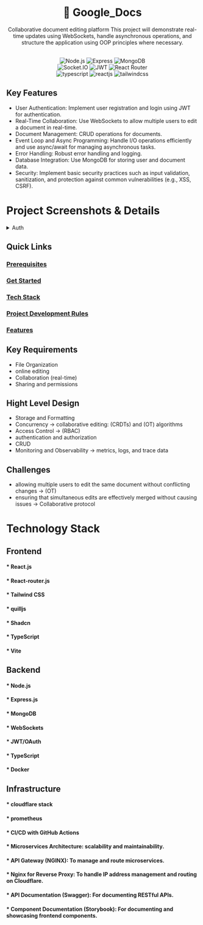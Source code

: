 <div align="center">
  <div>
    <h1>📄 Google_Docs</h1>
    <p>
    Collaborative document editing platform
    This project will demonstrate real-time updates using WebSockets, handle asynchronous operations,
    and structure the application using OOP principles where necessary.
    </p>
    <br>
    <img src="https://img.shields.io/badge/-Node.js-black?style=for-the-badge&logoColor=white&logo=node.js&color=339933" alt="Node.js" />
    <img src="https://img.shields.io/badge/-Express-black?style=for-the-badge&logoColor=white&logo=express&color=000000" alt="Express" />
    <img src="https://img.shields.io/badge/-MongoDB-black?style=for-the-badge&logoColor=white&logo=mongodb&color=47A248" alt="MongoDB" /> 
    <br/>
    <img src="https://img.shields.io/badge/-Socket.IO-black?style=for-the-badge&logoColor=white&logo=socket.io&color=010101" alt="Socket.IO" />
    <img src="https://img.shields.io/badge/-JWT-black?style=for-the-badge&logoColor=white&logo=json-web-tokens&color=000000" alt="JWT" />
    <img src="https://img.shields.io/badge/-React_Router-black?style=for-the-badge&logoColor=white&logo=react-router&color=CA4245" alt="React Router" />
    <br/>
    <img src="https://img.shields.io/badge/-TypeScript-black?style=for-the-badge&logoColor=white&logo=typescript&color=3178C6" alt="typescript" />
    <img src="https://shields.io/badge/react-black?logo=react&style=for-the-badge" alt="reactjs" />
    <img src="https://img.shields.io/badge/-Tailwind_CSS-black?style=for-the-badge&logoColor=white&logo=tailwindcss&color=06B6D4" alt="tailwindcss" />
  </div>
</div>

## Key Features
* User Authentication: Implement user registration and login using JWT for authentication.
* Real-Time Collaboration: Use WebSockets to allow multiple users to edit a document in real-time.
* Document Management: CRUD operations for documents.
* Event Loop and Async Programming: Handle I/O operations efficiently and use async/await for managing asynchronous tasks.
* Error Handling: Robust error handling and logging.
* Database Integration: Use MongoDB for storing user and document data.
* Security: Implement basic security practices such as input validation, sanitization, and protection against common vulnerabilities (e.g., XSS, CSRF).


# Project Screenshots & Details  
<details>
  <summary>Auth</summary>
  <br>
  <p>Description of the Auth screen.</p>
</details>


## Quick Links 
###  [Prerequisites](#prerequisites)
###  [Get Started](#get-started)
###  [Tech Stack](#tech-stack)
###  [Project Development Rules](#project-development-rules)
###  [Features](#features)

## Key Requirements
* File Organization
* online editing 
* Collaboration (real-time)
* Sharing and permissions

## Hight Level Design 
* Storage and Formatting
* Concurrency -> collaborative editing: (CRDTs) and (OT) algorithms
* Access Control -> (RBAC)
* authentication and authorization
* CRUD 
* Monitoring and Observability -> metrics, logs, and trace data 

## Challenges 
* allowing multiple users to edit the same document without conflicting changes -> (OT)
* ensuring that simultaneous edits are effectively merged without causing issues -> Collaborative protocol

# Technology Stack


## Frontend  
#### * React.js
#### * React-router.js
#### * Tailwind CSS
#### * quilljs
#### * Shadcn 
#### * TypeScript 
#### * Vite 



## Backend 
#### * Node.js
#### * Express.js
#### * MongoDB
#### * WebSockets 
#### * JWT/OAuth
#### * TypeScript 
#### * Docker 


## Infrastructure
#### * cloudflare stack 
#### * prometheus
#### * CI/CD with GitHub Actions
#### * Microservices Architecture: scalability and maintainability.
#### * API Gateway (NGINX): To manage and route microservices.
#### * Nginx for Reverse Proxy: To handle IP address management and routing on Cloudflare.
#### * API Documentation (Swagger): For documenting RESTful APIs.
#### * Component Documentation (Storybook): For documenting and showcasing frontend components.